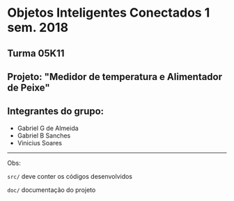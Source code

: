 # Objetos Inteligentes Conectados 1 sem. 2018

## Turma 05K11
## Projeto: "Medidor de temperatura e Alimentador de Peixe"
## Integrantes do grupo:

* Gabriel G de Almeida
* Gabriel B Sanches
* Vinicius Soares
_______________________________________
Obs:

`src/` deve conter os códigos desenvolvidos

`doc/` documentação do projeto
